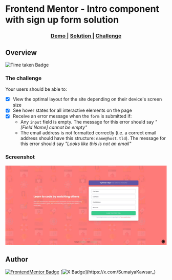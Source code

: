 # Frontend Mentor - Intro component with sign up form solution
<div align="center">
  <h3>
    <a href="https://sumaiyakawsar.github.io/frontend-mentor-challenges-using-react/#/project44">
      Demo
    </a>
    <span> | </span>
    <a href="https://github.com/sumaiyakawsar/frontend-mentor-challenges-using-react/tree/main/src/pages/44-intro-component-with-signup-form">
      Solution
    </a>
    <span> | </span>
    <a href="https://www.frontendmentor.io/challenges/intro-component-with-signup-form-5cf91bd49edda32581d28fd1">
      Challenge
    </a>
  </h3>
</div>
 

 

## Overview
 ![Time taken Badge](https://img.shields.io/badge/Time_Taken-2hr_20m-6abecd?style=plastic) 

### The challenge

Your users should be able to:
 
- [x] View the optimal layout for the site depending on their device's screen size
- [x] See hover states for all interactive elements on the page
- [x] Receive an error message when the `form` is submitted if:
  - Any `input` field is empty. The message for this error should say *"[Field Name] cannot be empty"*
  - The email address is not formatted correctly (i.e. a correct email address should have this structure: `name@host.tld`). The message for this error should say *"Looks like this is not an email"*

### Screenshot

![Screenshot](../homepage/images/project44-intro-component-with-signup-form.webp)


## Author

[![FrontendMentor Badge](https://img.shields.io/badge/-_SumaiyaKawsar_-3F54A3?style=plastic&labelColor=3F54A3&logo=frontend-mentor&logoColor=white&link=https://www.frontendmentor.io/profile/sumaiyakawsar)](https://www.frontendmentor.io/profile/sumaiyakawsar) [![X Badge](https://img.shields.io/badge/-_SumaiyaKawsar_-black?style=plastic&labelColor=black&logo=X&logoColor=white&link=https://x.com/SumaiyaKawsar_)](https://x.com/SumaiyaKawsar_)